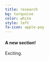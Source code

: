 ```yaml
---
title: research
bg: turquoise
color: white
style: left
fa-icon: apple-pay
---
```


#### A new section!
Exciting. 
